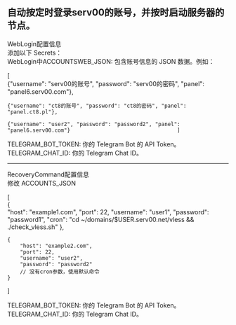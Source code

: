 自动按定时登录serv00的账号，并按时启动服务器的节点。
-------------------------------------------------------------------------------------------------
WebLogin配置信息                                                                        
添加以下 Secrets：                                                                             
WebLogin中ACCOUNTSWEB_JSON: 包含账号信息的 JSON 数据。例如：

 
   [   
    {"username": "serv00的账号", "password": "serv00的密码", "panel": "panel6.serv00.com"},            
  
    {"username": "ct8的账号", "password": "ct8的密码", "panel": "panel.ct8.pl"},             
  
    {"username": "user2", "password": "password2", "panel": "panel6.serv00.com"}                                  ]                                                         

                                                                                                   

TELEGRAM_BOT_TOKEN: 你的 Telegram Bot 的 API Token。
TELEGRAM_CHAT_ID: 你的 Telegram Chat ID。

----------------------------------------------------------------------------------------------------
RecoveryCommand配置信息                                  
修改 ACCOUNTS_JSON                                                     


[   
    {   
        "host": "example1.com",
        "port": 22,
        "username": "user1",
        "password": "password1",
        "cron": "cd ~/domains/$USER.serv00.net/vless && ./check_vless.sh"
    },     
     
    {
        "host": "example2.com",
        "port": 22,
        "username": "user2",
        "password": "password2"
        // 没有cron参数，使用默认命令
    }
]

                                                                                            
TELEGRAM_BOT_TOKEN: 你的 Telegram Bot 的 API Token。    
TELEGRAM_CHAT_ID: 你的 Telegram Chat ID。                                                        
 
